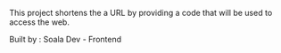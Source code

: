 This project shortens the a URL by providing a code that will be used to access the web.

Built by :
Soala Dev - Frontend

